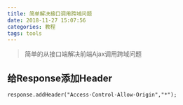 ```yaml
---
title: 简单解决接口调用跨域问题
date: 2018-11-27 15:07:56
categories: 教程
tags: tools
---
```


> 简单的从接口端解决前端Ajax调用跨域问题

<!-- more -->

## 给Response添加Header
```
response.addHeader("Access-Control-Allow-Origin","*");
```